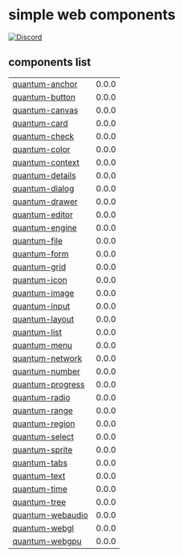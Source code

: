 # simple web components

[![Discord](https://img.shields.io/discord/714863701802352671.svg?label=&logo=discord&logoColor=ffffff&color=7389D8&labelColor=6A7EC2)](https://discord.gg/enBATx9)

## components list

|                                                                      |         |
|----------------------------------------------------------------------|---------|
| [quantum-anchor](https://github.com/javascribble/quantum-anchor)     | 0.0.0   |
| [quantum-button](https://github.com/javascribble/quantum-button)     | 0.0.0   |
| [quantum-canvas](https://github.com/javascribble/quantum-canvas)     | 0.0.0   |
| [quantum-card](https://github.com/javascribble/quantum-card)         | 0.0.0   |
| [quantum-check](https://github.com/javascribble/quantum-check)       | 0.0.0   |
| [quantum-color](https://github.com/javascribble/quantum-color)       | 0.0.0   |
| [quantum-context](https://github.com/javascribble/quantum-context)   | 0.0.0   |
| [quantum-details](https://github.com/javascribble/quantum-details)   | 0.0.0   |
| [quantum-dialog](https://github.com/javascribble/quantum-dialog)     | 0.0.0   |
| [quantum-drawer](https://github.com/javascribble/quantum-drawer)     | 0.0.0   |
| [quantum-editor](https://github.com/javascribble/quantum-editor)     | 0.0.0   |
| [quantum-engine](https://github.com/javascribble/quantum-engine)     | 0.0.0   |
| [quantum-file](https://github.com/javascribble/quantum-file)         | 0.0.0   |
| [quantum-form](https://github.com/javascribble/quantum-form)         | 0.0.0   |
| [quantum-grid](https://github.com/javascribble/quantum-grid)         | 0.0.0   |
| [quantum-icon](https://github.com/javascribble/quantum-icon)         | 0.0.0   |
| [quantum-image](https://github.com/javascribble/quantum-image)       | 0.0.0   |
| [quantum-input](https://github.com/javascribble/quantum-input)       | 0.0.0   |
| [quantum-layout](https://github.com/javascribble/quantum-layout)     | 0.0.0   |
| [quantum-list](https://github.com/javascribble/quantum-list)         | 0.0.0   |
| [quantum-menu](https://github.com/javascribble/quantum-menu)         | 0.0.0   |
| [quantum-network](https://github.com/javascribble/quantum-network)   | 0.0.0   |
| [quantum-number](https://github.com/javascribble/quantum-number)     | 0.0.0   |
| [quantum-progress](https://github.com/javascribble/quantum-progress) | 0.0.0   |
| [quantum-radio](https://github.com/javascribble/quantum-radio)       | 0.0.0   |
| [quantum-range](https://github.com/javascribble/quantum-range)       | 0.0.0   |
| [quantum-region](https://github.com/javascribble/quantum-region)     | 0.0.0   |
| [quantum-select](https://github.com/javascribble/quantum-select)     | 0.0.0   |
| [quantum-sprite](https://github.com/javascribble/quantum-sprite)     | 0.0.0   |
| [quantum-tabs](https://github.com/javascribble/quantum-tabs)         | 0.0.0   |
| [quantum-text](https://github.com/javascribble/quantum-text)         | 0.0.0   |
| [quantum-time](https://github.com/javascribble/quantum-time)         | 0.0.0   |
| [quantum-tree](https://github.com/javascribble/quantum-tree)         | 0.0.0   |
| [quantum-webaudio](https://github.com/javascribble/quantum-webaudio) | 0.0.0   |
| [quantum-webgl](https://github.com/javascribble/quantum-webgl)       | 0.0.0   |
| [quantum-webgpu](https://github.com/javascribble/quantum-webgpu)     | 0.0.0   |